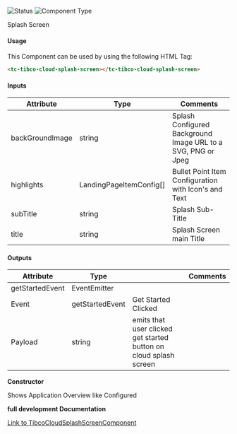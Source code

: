 
![Status][auto] ![Component Type][major] <!--Component Meta {"created_by":"HP", "reviewed_by":"Auto", "last_modified_by":"Auto", "comment":"none"} Component Meta -->


<p>Splash Screen</p>



#### Usage


This Component can be used by using the following HTML Tag:

```html
<tc-tibco-cloud-splash-screen></tc-tibco-cloud-splash-screen>
```

#### Inputs

Attribute | Type | Comments
--- | --- | ---
backGroundImage | string | Splash Configured Background Image URL to a SVG, PNG or Jpeg
highlights | LandingPageItemConfig[] | Bullet Point Item Configuration with Icon&#39;s and Text
subTitle | string | Splash Sub-Title
title | string | Splash Screen main Title

#### Outputs

Attribute | Type |   | Comments
--- | --- | --- | ---
getStartedEvent | EventEmitter<string> |   |  
  | Event |  getStartedEvent  |  Get Started Clicked
  | Payload |  string  |  emits that user clicked get started button on cloud splash screen


<b>Constructor</b>


<p>Shows Application Overview like Configured</p>




<b>full development Documentation</b>

[Link to TibcoCloudSplashScreenComponent](https://tibcosoftware.github.io/TCSTK-Angular/libdocs/tc-core-lib/components/TibcoCloudSplashScreenComponent.html)


[auto]: https://img.shields.io/badge/Status-auto%20generated-lightgrey.svg?style=flat "auto generated"

[manually]: https://img.shields.io/badge/Status-manually%20created-yellow.svg?style=flat "manually created"

[draft]: https://img.shields.io/badge/Status-draft-red.svg?style=flat "draft"

[review]: https://img.shields.io/badge/Status-need%20review-yellowgreen.svg?style=flat "need review"

[review done]: https://img.shields.io/badge/Status-review%20done-green.svg?style=flat "review done"

[finalized]: https://img.shields.io/badge/Status-finalized-brightgreen.svg?style=flat "finalized"

[top]: https://img.shields.io/badge/Component%20Type-Top-blue.svg?style=flat "top Component"

[major]: https://img.shields.io/badge/Component%20Type-major%20Component-blue.svg?style=flat "major Component"

[minor]: https://img.shields.io/badge/Component%20Type-minor%20Component-blue.svg?style=flat "minor Component"


